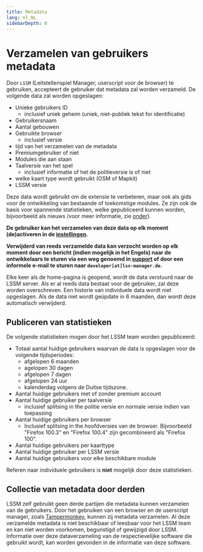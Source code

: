 ```yaml
---
title: Metadata
lang: nl_NL
sidebarDepth: 0
---
```


# Verzamelen van gebruikers metadata

Door `LSSM` (Leitstellenspiel Manager, userscript voor de browser) te gebruiken, accepteert de gebruiker dat metadata zal worden verzameld. De volgende data zal worden opgeslagen:
* Unieke gebruikers ID
  * inclusief uniek geheim (uniek, niet-publiek tekst for identificatie)
* Gebruikersnaam
* Aantal gebouwen
* Gebruikte browser
  * inclusief versie
* tijd van het verzamelen van de metadata
* Premiumgebruiker of niet
* Modules die aan staan
* Taalversie van het spel
  * inclusief informatie of het de politieversie is of niet
* welke kaart type wordt gebruikt (OSM of Mapkit)
* LSSM versie

Deze data wordt gebruikt om de extensie te verbeteren, maar ook als gids voor de ontwikkeling van bestaande of toekomstige modules.
Ze zijn ook de basis voor spannende statistieken, welke gepubliceerd kunnen worden, bijvoorbeeld als nieuws (voor meer informatie, zie [onder](#publiceren-van-statistieken)).

**De gebruiker kan het verzamelen van deze data op elk moment (de)activeren in de [instellingen](settings.md).**

**Verwijderd van reeds verzamelde data kan verzocht worden op elk moment door een bericht (indien mogelijk in het Engels) naar de ontwikkelaars te sturen via een weg genoemd in [support](support.md) of door een informele e-mail te sturen naar `developer[at]lss-manager.de`.**

Elke keer als de home-pagina is geopend, wordt de data verstuurd naar de LSSM server.
Als er al reeds data bestaat voor de gebruiker, zal deze worden overschreven. Een historie van individuele data wordt niet opgeslagen.
Als de data niet wordt geüpdate in 6 maanden, dan wordt deze automatisch verwijderd.

## Publiceren van statistieken

De volgende statistieken mogen door het LSSM team worden gepubliceerd:
* Totaal aantal huidige gebruikers waarvan de data is opgeslagen voor de volgende tijdsperiodes:
  * afgelopen 6 maanden
  * agelopen 30 dagen
  * afgelopen 7 dagen
  * afgelopen 24 uur
  * kalenderdag volgens de Duitse tijdszone.
* Aantal huidige gebruikers met of zonder premium account
* Aantal huidige gebruiker per taalversie
  * inclusief splitsing in the politie versie en normale versie indien van toepassing
* Aantal huidige gebruikers per browser
  * Inclusief splitsing in the hoofdversies van de browser. Bijvoorbeeld "Firefox 100.3" en "Firefox 100.4" zijn gecombineerd als "Firefox 100".
* Aantal huidige gebruikers per kaarttype
* Aantal huidige gebruiker per LSSM versie
* Aantal huidige gebruikers voor elke beschikbare module

 Referen naar individuele gebruikers is **niet** mogelijk door deze statistieken.

## Collectie van metadata door derden

LSSM zelf gebruikt geen derde partijen die metadata kunnen verzamelen van de gebruikers.
Door het gebruiken van een browser en de userscript manager, zoals [Tampermonkey](https://tampermonkey.net), kunnen zij metadata verzamelen.
Al deze verzamelde metadata is niet beschikbaar of leesbaar voor het LSSM team en kan niet worden voorkomen, begunstigd of gewijzigd door LSSM.
Informatie over deze dataverzameling van de respectievelijke software die gebruikt wordt, kan worden gevonden in de informatie van deze software.
